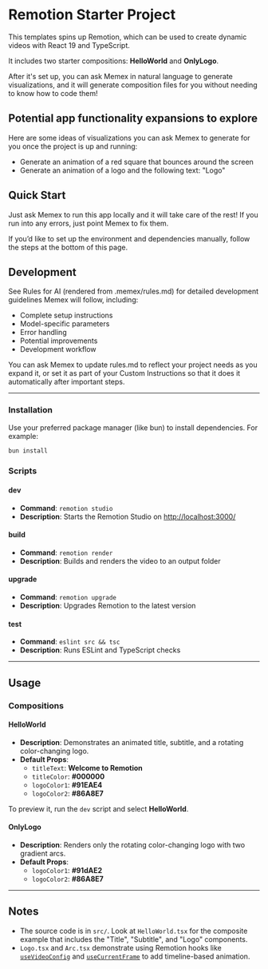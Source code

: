 # Remotion Starter Project

This templates spins up Remotion, which can be used to create dynamic videos with React 19 and TypeScript.  

It includes two starter compositions: **HelloWorld** and **OnlyLogo**.

After it's set up, you can ask Memex in natural language to generate visualizations, and it will generate composition files for you without needing to know how to code them!


## Potential app functionality expansions to explore

Here are some ideas of visualizations you can ask Memex to generate for you once the project is up and running:
- Generate an animation of a red square that bounces around the screen
- Generate an animation of a logo and the following text: "Logo"


## Quick Start

Just ask Memex to run this app locally and it will take care of the rest! If you run into any errors, just point Memex to fix them.

If you’d like to set up the environment and dependencies manually, follow the steps at the bottom of this page.

## Development

See Rules for AI (rendered from .memex/rules.md) for detailed development guidelines Memex will follow, including:
- Complete setup instructions
- Model-specific parameters
- Error handling
- Potential improvements
- Development workflow

You can ask Memex to update rules.md to reflect your project needs as you expand it, or set it as part of your Custom Instructions so that it does it automatically after important steps.

----

### Installation


Use your preferred package manager (like bun) to install dependencies. For example:

```bash
bun install
```

### Scripts

#### dev
- **Command**: `remotion studio`  
- **Description**: Starts the Remotion Studio on [http://localhost:3000/](http://localhost:3000/)

#### build
- **Command**: `remotion render`  
- **Description**: Builds and renders the video to an output folder

#### upgrade
- **Command**: `remotion upgrade`  
- **Description**: Upgrades Remotion to the latest version

#### test
- **Command**: `eslint src && tsc`  
- **Description**: Runs ESLint and TypeScript checks

---

## Usage

### Compositions

#### HelloWorld
- **Description**: Demonstrates an animated title, subtitle, and a rotating color-changing logo.  
- **Default Props**:  
  - `titleText`: **Welcome to Remotion**  
  - `titleColor`: **#000000**  
  - `logoColor1`: **#91EAE4**  
  - `logoColor2`: **#86A8E7**  

To preview it, run the `dev` script and select **HelloWorld**.

#### OnlyLogo
- **Description**: Renders only the rotating color-changing logo with two gradient arcs.  
- **Default Props**:  
  - `logoColor1`: **#91dAE2**  
  - `logoColor2`: **#86A8E7**  

---

## Notes

- The source code is in `src/`. Look at `HelloWorld.tsx` for the composite example that includes the "Title", "Subtitle", and "Logo" components.
- `Logo.tsx` and `Arc.tsx` demonstrate using Remotion hooks like [`useVideoConfig`](https://www.remotion.dev/docs/use-video-config) and [`useCurrentFrame`](https://www.remotion.dev/docs/use-current-frame) to add timeline-based animation.
